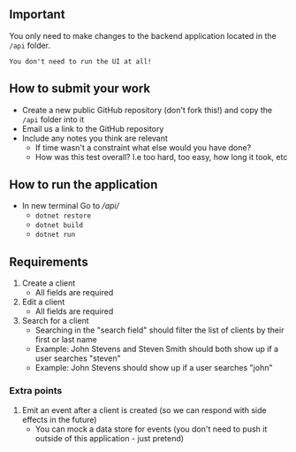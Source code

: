 ## Important

You only need to make changes to the backend application located in the `/api` folder.

    You don't need to run the UI at all!

## How to submit your work
- Create a new public GitHub repository (don't fork this!) and copy the `/api` folder into it
- Email us a link to the GitHub repository
- Include any notes you think are relevant
  - If time wasn't a constraint what else would you have done?
  - How was this test overall? I.e too hard, too easy, how long it took, etc

## How to run the application
- In new terminal Go to */api/*
  - `dotnet restore`
  - `dotnet build`
  - `dotnet run`

## Requirements
1. Create a client
    - All fields are required
2. Edit a client
    - All fields are required
3. Search for a client
    - Searching in the "search field" should filter the list of clients by their first or last name
    - Example: John Stevens and Steven Smith should both show up if a user searches "steven"
    - Example: John Stevens should show up if a user searches "john"

### Extra points
1. Emit an event after a client is created (so we can respond with side effects in the future)
    - You can mock a data store for events (you don't need to push it outside of this application - just pretend)

